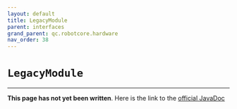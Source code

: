 ```yaml
---
layout: default
title: LegacyModule
parent: interfaces
grand_parent: qc.robotcore.hardware
nav_order: 38
---
```

# `LegacyModule`
---
**This page has not yet been written**. Here is the link to the [official JavaDoc](https://ftctechnh.github.io/ftc_app/doc/javadoc/com/qualcomm/robotcore/hardware/LegacyModule.html)
        